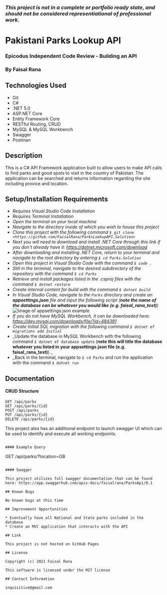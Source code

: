 ### _This project is not in a complete or portfolio ready state, and should not be considered representiational of professional work._

# Pakistani Parks Lookup API

### Epicodus Independent Code Review - Building an API

### By Faisal Rana

## Technologies Used

* Git
* C#
* .NET 5.0
* ASP.NET Core
* Entity Framework Core
* RESTful Routing, CRUD
* MySQL & MySQL Workbench
* Swagger
* Postman

## Description

This is a C# API Framework application built to allow users to make API calls to find parks and good spots to visit in the country of Pakistan. The application can be searched and returns information regarding the site including provice and location. 


## Setup/Installation Requirements

* _Requires Visual Studio Code Installation_
* _Requires Terminal Installation_
* _Open the terminal on your local machine_
* _Navigate to the directory inside of which you wish to house this project_
* _Clone this project with the following command  `$ git clone <https://github.com/FaisalRana/ParksLookupAPI.Solution>`_
* _Next you will need to download and install .NET Core through this link if you don't already have it: https://dotnet.microsoft.com/download_
* _After downloading and installing .NET Core, return to your terminal and navigate to the root directory by entering `$ cd Parks.Solution`_
* _Open this project in Visual Studio Code with the command `$ code .`_
* _Still in the terminal, navigate to the desired subdirectory of the repository with the command `$ cd Parks`_
* _Retrieve and install packages listed in the .csproj files with the command `$ dotnet restore`_
* _Create internal content for build with the command `$ dotnet build`_
* _In Visual Studio Code, navigate to the `Parks` directory and create an **appsettings.json** file and input the following script (**note the name of the database can be whatever you would like (e.g. faisal_rana_test)**)_
![Image of appsettings.json example](./Parks/wwwroot/images/appsettings.json_test.png)
* _If you do not have MySQL Workbench, it can be downloaded here: https://dev.mysql.com/downloads/file/?id=484391_
* _Create Initial SQL migration with the following command `$ dotnet ef migrations add Initial`_
* _Update the database in MySQL Workbench with the following command `$ dotnet ef database update` (**note this will title the database whatever you listed in your appsettings.json file (e.g. faisal_rana_test)**) _
* _Back in the terminal, navigate to `$ cd Parks` and run the application with the command `$ dotnet run`


## Documentation

#### CRUD Structure
```
GET /api/parks
GET /api/parks/{id}
POST /api/parks
PUT /api/parks/{id}
DELETE /api/parks/{id}
```
This project also has an additional endpoint to launch swagger UI which can be used to identify and execute all working endpoints.  
```

#### Example Query
```
GET /api/parks/?location=GB
```

#### Swagger

This project utilizes full swagger documentation that can be found here: https://app.swaggerhub.com/apis-docs/faisalrana/ParksApi/0.1

## Known Bugs

No known bugs at this time

## Improvement Opportunities

* Eventually have all National and State parks included in the database
* Create an MVC application that interacts with the API

## Link

This project is not hosted on GitHub Pages

## License

Copyright (c) 2021 Faisal Rana

This software is licensed under the MIT license

## Contact Information

inquisitive@gmail.com